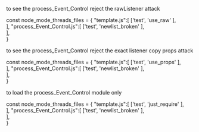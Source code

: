 to see the process_Event_Control reject the rawListener attack

const node_mode_threads_files = {
                        "template.js":[
                            ['test',      'use_raw'         ],                            
                          ],
                        "process_Event_Control.js":[
                            ['test',      'newlist_broken'         ],                            
                          ],                           
                    }



to see the process_Event_Control reject the exact listener copy props attack

const node_mode_threads_files = {
                        "template.js":[
                            ['test',      'use_props'         ],                            
                          ],
                        "process_Event_Control.js":[
                            ['test',      'newlist_broken'         ],                            
                          ],                           
                    }




to load the  process_Event_Control module only 

const node_mode_threads_files = {
                        "template.js":[
                            ['test',      'just_require'         ],                            
                          ],
                        "process_Event_Control.js":[
                            ['test',      'newlist_broken'         ],                            
                          ],                           
                    }                                      